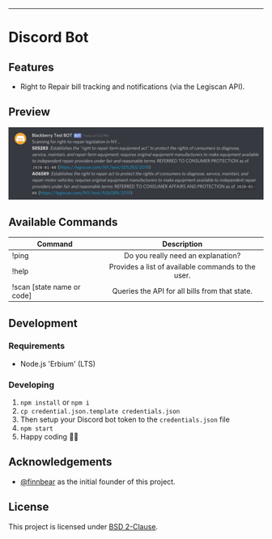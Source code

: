 <p align="center">
  <img src="https://raw.githubusercontent.com/fixmyrights/discord-bot/master/.github/logo.png" width="200px" alt=""/>
</p>

<hr>

# Discord Bot

## Features

-   Right to Repair bill tracking and notifications (via the Legiscan API).

## Preview

![Preview](.github/preview.png)

## Available Commands

| Command                    |                    Description                     |
| -------------------------- | :------------------------------------------------: |
| !ping                      |         Do you really need an explanation?         |
| !help                      | Provides a list of available commands to the user. |
| !scan [state name or code] |   Queries the API for all bills from that state.   |

## Development

### Requirements

-   Node.js 'Erbium' (LTS)

### Developing

1. `npm install` or `npm i`
2. `cp credential.json.template credentials.json`
3. Then setup your Discord bot token to the `credentials.json` file
4. `npm start`
5. Happy coding 🎉🙌

## Acknowledgements

-   [@finnbear](https://www.gitlab.com/finnbear) as the initial founder of this project.

## License

This project is licensed under [BSD 2-Clause](https://spdx.org/licenses/BSD-2-Clause.html).

